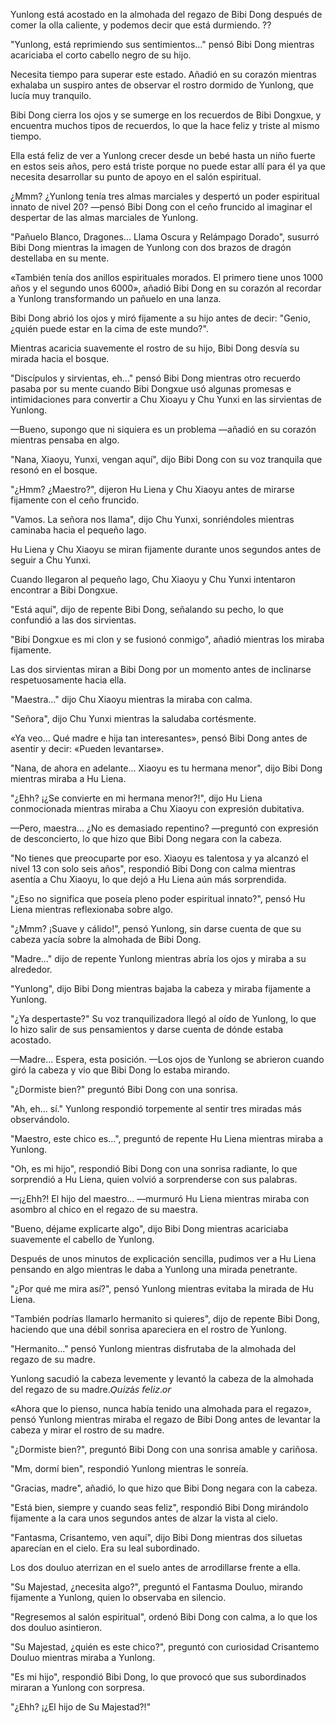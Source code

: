 
Yunlong está acostado en la almohada del regazo de Bibi Dong después de comer la olla caliente, y podemos decir que está durmiendo. ??

"Yunlong, está reprimiendo sus sentimientos..." pensó Bibi Dong mientras acariciaba el corto cabello negro de su hijo.

Necesita tiempo para superar este estado. Añadió en su corazón mientras exhalaba un suspiro antes de observar el rostro dormido de Yunlong, que lucía muy tranquilo.

Bibi Dong cierra los ojos y se sumerge en los recuerdos de Bibi Dongxue, y encuentra muchos tipos de recuerdos, lo que la hace feliz y triste al mismo tiempo.

Ella está feliz de ver a Yunlong crecer desde un bebé hasta un niño fuerte en estos seis años, pero está triste porque no puede estar allí para él ya que necesita desarrollar su punto de apoyo en el salón espiritual.

¿Mmm? ¿Yunlong tenía tres almas marciales y despertó un poder espiritual innato de nivel 20? —pensó Bibi Dong con el ceño fruncido al imaginar el despertar de las almas marciales de Yunlong.

"Pañuelo Blanco, Dragones... Llama Oscura y Relámpago Dorado", susurró Bibi Dong mientras la imagen de Yunlong con dos brazos de dragón destellaba en su mente.

«También tenía dos anillos espirituales morados. El primero tiene unos 1000 años y el segundo unos 6000», añadió Bibi Dong en su corazón al recordar a Yunlong transformando un pañuelo en una lanza.

Bibi Dong abrió los ojos y miró fijamente a su hijo antes de decir: "Genio, ¿quién puede estar en la cima de este mundo?".

Mientras acaricia suavemente el rostro de su hijo, Bibi Dong desvía su mirada hacia el bosque.

"Discípulos y sirvientas, eh..." pensó Bibi Dong mientras otro recuerdo pasaba por su mente cuando Bibi Dongxue usó algunas promesas e intimidaciones para convertir a Chu Xioayu y Chu Yunxi en las sirvientas de Yunlong.

—Bueno, supongo que ni siquiera es un problema —añadió en su corazón mientras pensaba en algo.

"Nana, Xiaoyu, Yunxi, vengan aquí", dijo Bibi Dong con su voz tranquila que resonó en el bosque.

"¿Hmm? ¿Maestro?", dijeron Hu Liena y Chu Xiaoyu antes de mirarse fijamente con el ceño fruncido.

"Vamos. La señora nos llama", dijo Chu Yunxi, sonriéndoles mientras caminaba hacia el pequeño lago.

Hu Liena y Chu Xiaoyu se miran fijamente durante unos segundos antes de seguir a Chu Yunxi.

Cuando llegaron al pequeño lago, Chu Xiaoyu y Chu Yunxi intentaron encontrar a Bibi Dongxue.

"Está aquí", dijo de repente Bibi Dong, señalando su pecho, lo que confundió a las dos sirvientas.

"Bibi Dongxue es mi clon y se fusionó conmigo", añadió mientras los miraba fijamente.

Las dos sirvientas miran a Bibi Dong por un momento antes de inclinarse respetuosamente hacia ella.

"Maestra..." dijo Chu Xiaoyu mientras la miraba con calma.

"Señora", dijo Chu Yunxi mientras la saludaba cortésmente.

«Ya veo... Qué madre e hija tan interesantes», pensó Bibi Dong antes de asentir y decir: «Pueden levantarse».

"Nana, de ahora en adelante... Xiaoyu es tu hermana menor", dijo Bibi Dong mientras miraba a Hu Liena.

"¿Ehh? ¡¿Se convierte en mi hermana menor?!", dijo Hu Liena conmocionada mientras miraba a Chu Xiaoyu con expresión dubitativa.

—Pero, maestra... ¿No es demasiado repentino? —preguntó con expresión de desconcierto, lo que hizo que Bibi Dong negara con la cabeza.

"No tienes que preocuparte por eso. Xiaoyu es talentosa y ya alcanzó el nivel 13 con solo seis años", respondió Bibi Dong con calma mientras asentía a Chu Xiaoyu, lo que dejó a Hu Liena aún más sorprendida.

"¿Eso no significa que poseía pleno poder espiritual innato?", pensó Hu Liena mientras reflexionaba sobre algo.

"¿Mmm? ¡Suave y cálido!", pensó Yunlong, sin darse cuenta de que su cabeza yacía sobre la almohada de Bibi Dong.

"Madre..." dijo de repente Yunlong mientras abría los ojos y miraba a su alrededor.

"Yunlong", dijo Bibi Dong mientras bajaba la cabeza y miraba fijamente a Yunlong.

"¿Ya despertaste?" Su voz tranquilizadora llegó al oído de Yunlong, lo que lo hizo salir de sus pensamientos y darse cuenta de dónde estaba acostado.

—Madre... Espera, esta posición. —Los ojos de Yunlong se abrieron cuando giró la cabeza y vio que Bibi Dong lo estaba mirando.

"¿Dormiste bien?" preguntó Bibi Dong con una sonrisa.

"Ah, eh... sí." Yunlong respondió torpemente al sentir tres miradas más observándolo.

"Maestro, este chico es...", preguntó de repente Hu Liena mientras miraba a Yunlong.

"Oh, es mi hijo", respondió Bibi Dong con una sonrisa radiante, lo que sorprendió a Hu Liena, quien volvió a sorprenderse con sus palabras.

—¡¿Ehh?! El hijo del maestro... —murmuró Hu Liena mientras miraba con asombro al chico en el regazo de su maestra.

"Bueno, déjame explicarte algo", dijo Bibi Dong mientras acariciaba suavemente el cabello de Yunlong.

Después de unos minutos de explicación sencilla, pudimos ver a Hu Liena pensando en algo mientras le daba a Yunlong una mirada penetrante.

"¿Por qué me mira así?", pensó Yunlong mientras evitaba la mirada de Hu Liena.

"También podrías llamarlo hermanito si quieres", dijo de repente Bibi Dong, haciendo que una débil sonrisa apareciera en el rostro de Yunlong.

"Hermanito..." pensó Yunlong mientras disfrutaba de la almohada del regazo de su madre.

Yunlong sacudió la cabeza levemente y levantó la cabeza de la almohada del regazo de su madre.𝘘𝘶𝘪𝘻á𝘴 𝘧𝘦𝘭𝘪𝘻.𝘰𝘳

«Ahora que lo pienso, nunca había tenido una almohada para el regazo», pensó Yunlong mientras miraba el regazo de Bibi Dong antes de levantar la cabeza y mirar el rostro de su madre.

"¿Dormiste bien?", preguntó Bibi Dong con una sonrisa amable y cariñosa.

"Mm, dormí bien", respondió Yunlong mientras le sonreía.

"Gracias, madre", añadió, lo que hizo que Bibi Dong negara con la cabeza.

"Está bien, siempre y cuando seas feliz", respondió Bibi Dong mirándolo fijamente a la cara unos segundos antes de alzar la vista al cielo.

"Fantasma, Crisantemo, ven aquí", dijo Bibi Dong mientras dos siluetas aparecían en el cielo. Era su leal subordinado.

Los dos douluo aterrizan en el suelo antes de arrodillarse frente a ella.

"Su Majestad, ¿necesita algo?", preguntó el Fantasma Douluo, mirando fijamente a Yunlong, quien lo observaba en silencio.

"Regresemos al salón espiritual", ordenó Bibi Dong con calma, a lo que los dos douluo asintieron.

"Su Majestad, ¿quién es este chico?", preguntó con curiosidad Crisantemo Douluo mientras miraba a Yunlong.

"Es mi hijo", respondió Bibi Dong, lo que provocó que sus subordinados miraran a Yunlong con sorpresa.

"¿Ehh? ¡¿El hijo de Su Majestad?!"